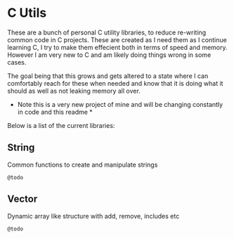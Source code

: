 # C Utils

These are a bunch of personal C utility libraries, to reduce re-writing common code in C projects. These are created as I need them as I continue learning C, I try to make them effecient both in terms of speed and memory. However I am very new to C and am likely doing things wrong in some cases.

The goal being that this grows and gets altered to a state where I can comfortably reach for these when needed and know that it is doing what it should as well as not leaking memory all over.

* Note this is a very new project of mine and will be changing constantly in code and this readme *

Below is a list of the current libraries:

## String

Common functions to create and manipulate strings 

```
@todo
```

## Vector

Dynamic array like structure with add, remove, includes etc

```
@todo
```

